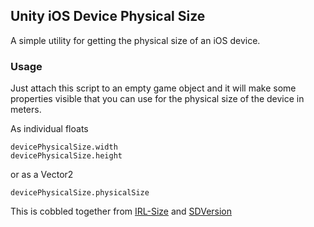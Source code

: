 ## Unity iOS Device Physical Size

A simple utility for getting the physical size of an iOS device.  

### Usage 

Just attach this script to an empty game object and it will make some properties visible that you can use for the physical size of the device in meters.

As individual floats

`devicePhysicalSize.width`  
`devicePhysicalSize.height`  

or as a Vector2  

`devicePhysicalSize.physicalSize`

This is cobbled together from [IRL-Size](https://github.com/detroit-labs/IRLSize/) and [SDVersion](https://github.com/sebyddd/SDVersion/)
